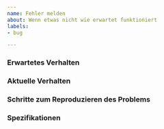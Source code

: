 ```yaml
---
name: Fehler melden
about: Wenn etwas nicht wie erwartet funktioniert
labels: 
- bug

---
```


<!-- Stellen Sie sicher, dass Sie einen neuen Fehler einreichen, der
zuvor nicht gemeldet oder bereits behoben wurde -->

<!-- Bitte verwenden Sie einen kurzen und eindeutigen Titel für die
Ausgabe -->

### Erwartetes Verhalten

<!-- Was hätte passieren sollen? -->

### Aktuelle Verhalten

<!-- Was ist passiert? -->

### Schritte zum Reproduzieren des Problems

<!-- Was hast du versucht zu tun? -->

### Spezifikationen

<!-- In welcher Version oder in welchem Commit-Hash von Mastodon haben
 Sie diesen Fehler gefunden? -->

<!-- Wenn es sich um ein Front-End-Problem handelt, welchen Browser
und welche Betriebssysteme haben Sie verwendet? -->